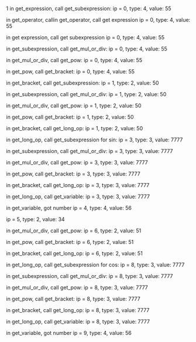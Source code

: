 1 in get_expression, call get_subexpression:   ip = 0, type: 4, value: 55


in get_operator, callin get_operator, call get expression   ip = 0, type: 4, value: 55


in get expression, call get subexpression   ip = 0, type: 4, value: 55


in get_subexpression, call get_mul_or_div:   ip = 0, type: 4, value: 55


in get_mul_or_div, call get_pow:   ip = 0, type: 4, value: 55


in get_pow, call get_bracket:   ip = 0, type: 4, value: 55


in get_bracket, call get_subexpression:   ip = 1, type: 2, value: 50


in get_subexpression, call get_mul_or_div:   ip = 1, type: 2, value: 50


in get_mul_or_div, call get_pow:   ip = 1, type: 2, value: 50


in get_pow, call get_bracket:   ip = 1, type: 2, value: 50


in get_bracket, call get_long_op:   ip = 1, type: 2, value: 50


in get_long_op, call get_subexpression for sin:   ip = 3, type: 3, value: 7777


in get_subexpression, call get_mul_or_div:   ip = 3, type: 3, value: 7777


in get_mul_or_div, call get_pow:   ip = 3, type: 3, value: 7777


in get_pow, call get_bracket:   ip = 3, type: 3, value: 7777


in get_bracket, call get_long_op:   ip = 3, type: 3, value: 7777


in get_long_op, call get_variable:   ip = 3, type: 3, value: 7777


in get_variable, got number   ip = 4, type: 4, value: 56


   ip = 5, type: 2, value: 34


in get_mul_or_div, call get_pow:   ip = 6, type: 2, value: 51


in get_pow, call get_bracket:   ip = 6, type: 2, value: 51


in get_bracket, call get_long_op:   ip = 6, type: 2, value: 51


in get_long_op, call get_subexpression for cos:   ip = 8, type: 3, value: 7777


in get_subexpression, call get_mul_or_div:   ip = 8, type: 3, value: 7777


in get_mul_or_div, call get_pow:   ip = 8, type: 3, value: 7777


in get_pow, call get_bracket:   ip = 8, type: 3, value: 7777


in get_bracket, call get_long_op:   ip = 8, type: 3, value: 7777


in get_long_op, call get_variable:   ip = 8, type: 3, value: 7777


in get_variable, got number   ip = 9, type: 4, value: 56


